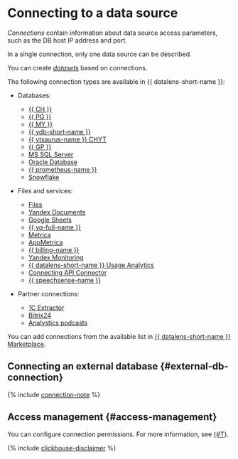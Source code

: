 # Connecting to a data source

_Connections_ contain information about data source access parameters, such as the DB host IP address and port.

In a single connection, only one data source can be described.

You can create [_datasets_](../dataset/index.md) based on connections.

The following connection types are available in {{ datalens-short-name }}:


* Databases:

  * [{{ CH }}](../operations/connection/create-clickhouse.md)
  * [{{ PG }}](../operations/connection/create-postgresql.md)
  * [{{ MY }}](../operations/connection/create-mysql.md)
  * [{{ ydb-short-name }}](../operations/connection/create-ydb.md)
  * [{{ ytsaurus-name }} CHYT](../operations/connection/chyt/create-chyt.md)
  * [{{ GP }}](../operations/connection/create-greenplum.md)
  * [MS SQL Server](../operations/connection/create-mssql-server.md)
  * [Oracle Database](../operations/connection/create-oracle.md)
  * [{{ prometheus-name }}](../operations/connection/create-prometheus.md)
  * [Snowflake](../operations/connection/create-snowflake.md)

* Files and services:

  * [Files](../operations/connection/create-file.md)
  * [Yandex Documents](../operations/connection/create-yadocs.md)
  * [Google Sheets](../operations/connection/create-google-sheets.md)
  * [{{ yq-full-name }}](../operations/connection/create-yandex-query.md)
  * [Metrica](../operations/connection/create-metrica-api.md)
  * [AppMetrica](../operations/connection/create-appmetrica.md)
   * [{{ billing-name }}](../operations/connection/create-cloud-billing.md)
   * [Yandex Monitoring](../operations/connection/create-monitoring.md)
  * [{{ datalens-short-name }} Usage Analytics](../operations/connection/create-usage-tracking.md)
   * [Connecting API Connector](../operations/connection/create-api-connector.md)
   * [{{ speechsense-name }}](../operations/connection/create-speechsense.md)


* Partner connections:

  * [1C Extractor](../operations/connection/create-extractor1c.md)
  * [Bitrix24](../operations/connection/create-bitrix24.md)
  * [Analystics podcasts](../operations/connection/create-podcasts.md)








You can add connections from the available list in [{{ datalens-short-name }} Marketplace](marketplace.md).

## Connecting an external database {#external-db-connection}

{% include [connection-note](../../_includes/datalens/datalens-connection-note.md) %}


## Access management {#access-management}

You can configure connection permissions. For more information, see [{#T}](../security/index.md).


{% include [clickhouse-disclaimer](../../_includes/clickhouse-disclaimer.md) %}
